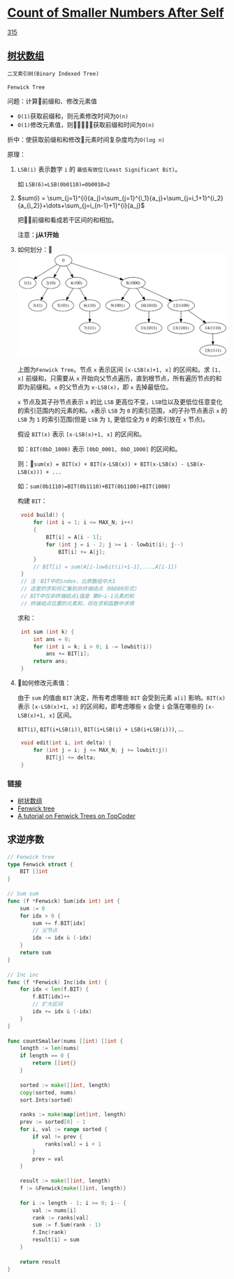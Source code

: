 # [Count of Smaller Numbers After Self](https://leetcode.com/explore/interview/card/top-interview-questions-hard/118/trees-and-graphs/851/)
[315](https://leetcode.com/problems/count-of-smaller-numbers-after-self/description/)

## [树状数组](https://zh.wikipedia.org/wiki/%E6%A0%91%E7%8A%B6%E6%95%B0%E7%BB%84)
`二叉索引树(Binary Indexed Tree)`

`Fenwick Tree`

问题：计算前缀和、修改元素值
- `O(1)`获取前缀和，则元素修改时间为`O(n)`
- `O(1)`修改元素值，则获取前缀和时间为`O(n)`

折中：使获取前缀和和修改元素时间复杂度均为`O(log n)`

原理：
1. `LSB(i)` 表示数字 `i` 的 `最低有效位(Least Significant Bit)`。
    
    如 `LSB(6)=LSB(0b0110)=0b0010=2`

2. $sum(i) = \sum_{j=1}^{i}{a_j}=\sum_{j=1}^{i_1}{a_j}+\sum_{j=i_1+1}^{i_2}{a_{i_2}}+\dots+\sum_{j=i_{n-1}+1}^{i}{a_j}$
   
   把前缀和看成若干区间的和相加。
   
   注意：**j从1开始**

3. 如何划分：
   ![Fenwick Tree](./010.svg)

   上图为`Fenwick Tree`。节点 `x` 表示区间 `[x-LSB(x)+1, x]` 的区间和。求 `[1, x]` 前缀和，只需要从 `x` 开始向父节点遍历，直到根节点，所有遍历节点的和即为前缀和。`x` 的父节点为 `x-LSB(x)`，即 `x` 去掉最低位。
   
   `x` 节点及其子孙节点表示 `x` 的比 `LSB` 更高位不变，`LSB`位以及更低位任意变化的索引范围内的元素的和。`x`表示 `LSB` 为 `0` 的索引范围，`x`的子孙节点表示 `x` 的 `LSB` 为 `1` 的索引范围(但是 `LSB` 为 `1`, 更低位全为 `0` 的索引放在 `x` 节点)。
   
   假设 `BIT(x)` 表示 `[x-LSB(x)+1, x]` 的区间和。
   
   如：`BIT(0bD_1000)` 表示 `[0bD_0001, 0bD_1000]` 的区间和。
   
   则：`sum(x) = BIT(x) + BIT(x-LSB(x)) + BIT(x-LSB(x) - LSB(x-LSB(x))) + ...`

   如：`sum(0b1110)=BIT(0b1110)+BIT(0b1100)+BIT(1000)`
   
   构建 `BIT`：
   ```c
    void build() { 
        for (int i = 1; i <= MAX_N; i++)
        {
            BIT[i] = A[i - 1];
            for (int j = i - 2; j >= i - lowbit(i); j--)
                BIT[i] += A[j];
        }
        // BIT[i] = sum(A[i-lowbit(i)+1-1],...,A[i-1])
    }
    // 注：BIT中的index，比原数组中大1
    // 这里的求和将汇集到非终端结点（0bD00形式）
    // BIT中仅非终端结点i值是 第0~i-1元素的和
    // 终端结点位置的元素和，将在求和函数中求得
   ```
   求和：
   ```c
    int sum (int k) {
        int ans = 0;
        for (int i = k; i > 0; i -= lowbit(i))
            ans += BIT[i];
        return ans;
    }
   ```

4. 如何修改元素值：
   
   由于 `sum` 的值由 `BIT` 决定，所有考虑哪些 `BIT` 会受到元素 `a[i]` 影响。`BIT(x)` 表示 `[x-LSB(x)+1, x]` 的区间和，即考虑哪些 `x` 会使 `i` 会落在哪些的 `[x-LSB(x)+1, x]` 区间。

   `BIT(i)`, `BIT(i+LSB(i))`, `BIT(i+LSB(i) + LSB(i+LSB(i)))`, ...
   
   ```c
    void edit(int i, int delta) {
        for (int j = i; j <= MAX_N; j += lowbit(j))
            BIT[j] += delta;
    }
   ```

### 链接
- [树状数组](https://zh.wikipedia.org/wiki/%E6%A0%91%E7%8A%B6%E6%95%B0%E7%BB%84)
- [Fenwick tree](https://en.wikipedia.org/wiki/Fenwick_tree)
- [A tutorial on Fenwick Trees on TopCoder](https://en.wikipedia.org/wiki/Fenwick_tree)

## 求逆序数
```go
// Fenwick tree
type Fenwick struct {
	BIT []int
}

// Sum sum
func (f *Fenwick) Sum(idx int) int {
	sum := 0
	for idx > 0 {
		sum += f.BIT[idx]
		// 父节点
		idx -= idx & (-idx)
	}
	return sum
}

// Inc inc
func (f *Fenwick) Inc(idx int) {
	for idx < len(f.BIT) {
		f.BIT[idx]++
		// 扩大区间
		idx += idx & (-idx)
	}
}

func countSmaller(nums []int) []int {
	length := len(nums)
	if length == 0 {
		return []int{}
	}

	sorted := make([]int, length)
	copy(sorted, nums)
	sort.Ints(sorted)

	ranks := make(map[int]int, length)
	prev := sorted[0] - 1
	for i, val := range sorted {
		if val != prev {
			ranks[val] = i + 1
		}
		prev = val
	}

	result := make([]int, length)
	f := &Fenwick{make([]int, length)}

	for i := length - 1; i >= 0; i-- {
		val := nums[i]
		rank := ranks[val]
		sum := f.Sum(rank - 1)
		f.Inc(rank)
		result[i] = sum
	}

	return result
}
```